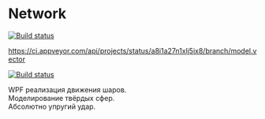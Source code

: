 # Network
[![Build status](https://ci.appveyor.com/api/projects/status/a8i1a27n1xlj5ix8/branch/model.vector?svg=true)](https://ci.appveyor.com/project/Tais1990/network-luh3g/branch/model.vector)

https://ci.appveyor.com/api/projects/status/a8i1a27n1xlj5ix8/branch/model.vector

[![Build status](https://ci.appveyor.com/api/projects/status/a8i1a27n1xlj5ix8/branch/model.vector?svg=true)](https://ci.appveyor.com/project/Tais1990/network-luh3g/branch/model.vector)

WPF реализация движения шаров.<br>
Моделирование твёрдых сфер.<br>
Абсолютно упругий удар.<br>
